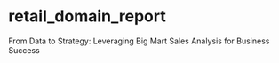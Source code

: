# retail_domain_report
From Data to Strategy: Leveraging Big Mart Sales Analysis for Business Success
